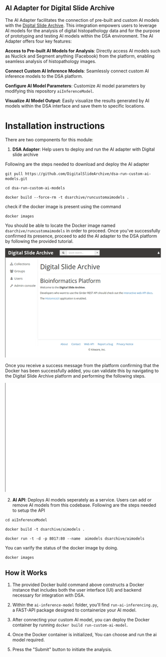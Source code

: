 
## AI Adapter for Digital Slide Archive

The AI Adapter facilitates the connection of pre-built and custom AI models with the [Digital Slide Archive](https://github.com/DigitalSlideArchive/digital_slide_archive). This integration empowers users to leverage AI models for the analysis of digital histopathology data and for the purpose of prototyping and testing AI models within the DSA environment. The AI Adapter offers four key features:

**Access to Pre-built AI Models for Analysis**: Directly access AI models such as Nuclick and Segment anything (Facebook) from the platform, enabling seamless analysis of histopathology images.

**Connect Custom AI Inference Models**: Seamlessly connect custom AI inference models to the DSA platform.

**Configure AI Model Parameters**: Customize AI model parameters by modifying this repository `aiInferenceModel`.

**Visualize AI Model Output**: Easily visualize the results generated by AI models within the DSA interface and save them to specific locations.

# Installation instructions

There are two components for this module:

1. **DSA Adapter**: Help users to deploy and run the AI adapter with Digital slide archive

Following are the steps needed to download and deploy the AI adapter

```shell
git pull https://github.com/DigitalSlideArchive/dsa-run-custom-ai-models.git
```
```shell
cd dsa-run-custom-ai-models
```
```shell
docker build --force-rm -t dsarchive/runcustomaimodels .
```
check if the docker image is present using the command
```shell
docker images
```
You should be able to locate the Docker image named `dsarchive/runcustomaimodels` in order to proceed. Once you've successfully confirmed its presence, proceed to add the AI adapter to the DSA platform by following the provided tutorial.

![Add AI adapter](./docs/media/add-docker-to-dsa.gif)

Once you receive a success message from the platform confirming that the Docker has been successfully added, you can validate this by navigating to the Digital Slide Archive platform and performing the following steps.

![Varify AI adapter](./docs/media/show-histomicstk.gif)


2. **AI API**: Deploys AI models seperately as a service. Users can add or remove AI models from this codebase.
Following are the steps needed to setup the API

```shell
cd aiInferenceModel
```

```shell
docker build -t dsarchive/aimodels .
```

```shell
docker run -t -d -p 8017:80 --name  aimodels dsarchive/aimodels 
```

You can varify the status of the docker image by doing.
```shell
docker images
```

## How it Works

1. The provided Docker build command above constructs a Docker instance that includes both the user interface (UI) and backend necessary for integration with DSA.

2. Within the `ai-inference-model` folder, you'll find `run-ai-inferencing.py`, a FAST-API package designed to containerize your AI model.

3. After connecting your custom AI model, you can deploy the Docker container by running `docker build run-custom-ai-model`.

4. Once the Docker container is initialized, You can choose and run the ai model required.

5. Press the "Submit" button to initiate the analysis.
